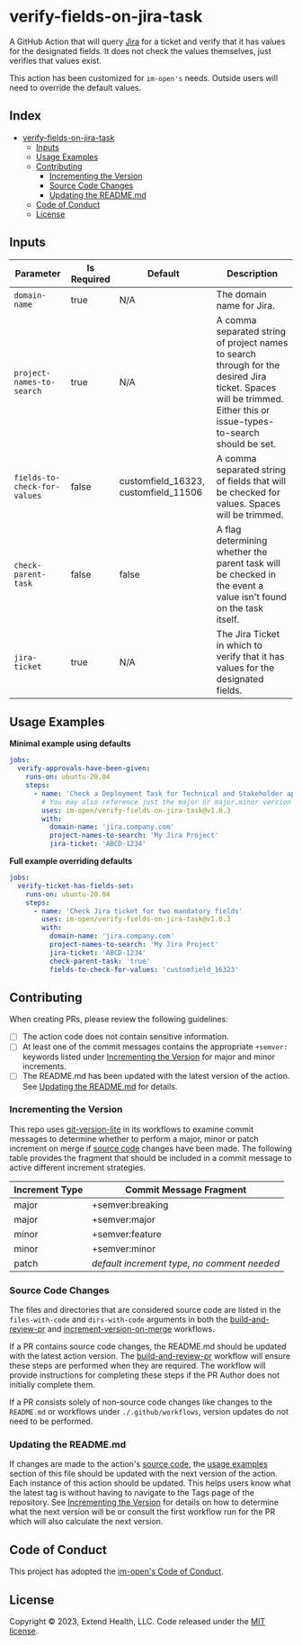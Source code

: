 # verify-fields-on-jira-task

A GitHub Action that will query [Jira](https://www.atlassian.com/software/jira) for a ticket and verify that it has values for the designated fields. It does not check the values themselves, just verifies that values exist.

This action has been customized for `im-open's` needs. Outside users will need to override the default values.

## Index <!-- omit in toc -->

- [verify-fields-on-jira-task](#verify-fields-on-jira-task)
  - [Inputs](#inputs)
  - [Usage Examples](#usage-examples)
  - [Contributing](#contributing)
    - [Incrementing the Version](#incrementing-the-version)
    - [Source Code Changes](#source-code-changes)
    - [Updating the README.md](#updating-the-readmemd)
  - [Code of Conduct](#code-of-conduct)
  - [License](#license)

## Inputs

| Parameter                    | Is Required | Default                              | Description                                                                                                                                                          |
|------------------------------|-------------|--------------------------------------|----------------------------------------------------------------------------------------------------------------------------------------------------------------------|
| `domain-name`                | true        | N/A                                  | The domain name for Jira. |
| `project-names-to-search`    | true        | N/A                                  | A comma separated string of project names to search through for the desired Jira ticket. Spaces will be trimmed. Either this or issue-types-to-search should be set. |
| `fields-to-check-for-values` | false       | customfield_16323, customfield_11506 | A comma separated string of fields that will be checked for values. Spaces will be trimmed. |
| `check-parent-task`          | false       | false                                | A flag determining whether the parent task will be checked in the event a value isn't found on the task itself. |
| `jira-ticket`                | true        | N/A                                  | The Jira Ticket in which to verify that it has values for the designated fields. |

## Usage Examples

**Minimal example using defaults**

```yml
jobs:
  verify-approvals-have-been-given:
    runs-on: ubuntu-20.04
    steps:
      - name: 'Check a Deployment Task for Technical and Stakeholder approvals'
        # You may also reference just the major or major.minor version
        uses: im-open/verify-fields-on-jira-task@v1.0.3
        with:
          domain-name: 'jira.company.com'
          project-names-to-search: 'My Jira Project'
          jira-ticket: 'ABCD-1234'
```

**Full example overriding defaults**

```yml
jobs:
  verify-ticket-has-fields-set:
    runs-on: ubuntu-20.04
    steps:
      - name: 'Check Jira ticket for two mandatory fields'
        uses: im-open/verify-fields-on-jira-task@v1.0.3
        with:
          domain-name: 'jira.company.com'
          project-names-to-search: 'My Jira Project'
          jira-ticket: 'ABCD-1234'
          check-parent-task: 'true'
          fields-to-check-for-values: 'customfield_16323'
```

## Contributing

When creating PRs, please review the following guidelines:

- [ ] The action code does not contain sensitive information.
- [ ] At least one of the commit messages contains the appropriate `+semver:` keywords listed under [Incrementing the Version] for major and minor increments.
- [ ] The README.md has been updated with the latest version of the action.  See [Updating the README.md] for details.

### Incrementing the Version

This repo uses [git-version-lite] in its workflows to examine commit messages to determine whether to perform a major, minor or patch increment on merge if [source code] changes have been made.  The following table provides the fragment that should be included in a commit message to active different increment strategies.

| Increment Type | Commit Message Fragment                     |
|----------------|---------------------------------------------|
| major          | +semver:breaking                            |
| major          | +semver:major                               |
| minor          | +semver:feature                             |
| minor          | +semver:minor                               |
| patch          | *default increment type, no comment needed* |

### Source Code Changes

The files and directories that are considered source code are listed in the `files-with-code` and `dirs-with-code` arguments in both the [build-and-review-pr] and [increment-version-on-merge] workflows.  

If a PR contains source code changes, the README.md should be updated with the latest action version.  The [build-and-review-pr] workflow will ensure these steps are performed when they are required.  The workflow will provide instructions for completing these steps if the PR Author does not initially complete them.

If a PR consists solely of non-source code changes like changes to the `README.md` or workflows under `./.github/workflows`, version updates do not need to be performed.

### Updating the README.md

If changes are made to the action's [source code], the [usage examples] section of this file should be updated with the next version of the action.  Each instance of this action should be updated.  This helps users know what the latest tag is without having to navigate to the Tags page of the repository.  See [Incrementing the Version] for details on how to determine what the next version will be or consult the first workflow run for the PR which will also calculate the next version.

## Code of Conduct

This project has adopted the [im-open's Code of Conduct](https://github.com/im-open/.github/blob/main/CODE_OF_CONDUCT.md).

## License

Copyright &copy; 2023, Extend Health, LLC. Code released under the [MIT license](LICENSE).

<!-- Links -->
[Incrementing the Version]: #incrementing-the-version
[Updating the README.md]: #updating-the-readmemd
[source code]: #source-code-changes
[usage examples]: #usage-examples
[build-and-review-pr]: ./.github/workflows/build-and-review-pr.yml
[increment-version-on-merge]: ./.github/workflows/increment-version-on-merge.yml
[git-version-lite]: https://github.com/im-open/git-version-lite